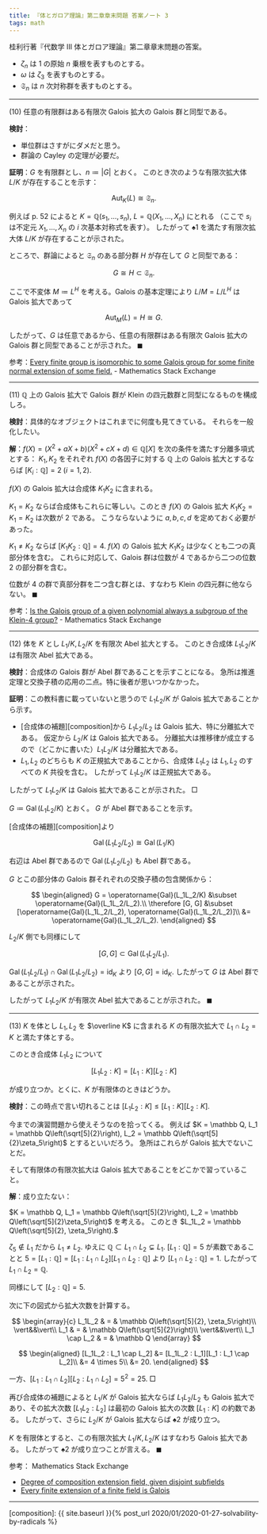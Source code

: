```yaml
---
title: 『体とガロア理論』第二章章末問題 答案ノート 3
tags: math
---
```


桂利行著『代数学 III 体とガロア理論』第二章章末問題の答案。

* $\zeta_n$ は $1$ の原始 $n$ 乗根を表すものとする。
* $\omega$ は $\zeta_3$ を表すものとする。
* $\mathfrak S_n$ は $n$ 次対称群を表すものとする。

----

$(10)$ 任意の有限群はある有限次 Galois 拡大の Galois 群と同型である。

**検討**：

* 単位群はさすがにダメだと思う。
* 群論の Cayley の定理が必要だ。

**証明**：$G$ を有限群とし、$n \coloneqq \lvert G \rvert$ とおく。
このとき次のような有限次拡大体 $L/K$ が存在することを示す：

$$
\tag*{$\spadesuit1$}
\operatorname{Aut}_K(L) \cong \mathfrak S_n.
$$

例えば p. 52 によると $K = \mathbb Q(s_1, \dotsc, s_n),$
$L = \mathbb Q(X_1, \dotsc, X_n)$ にとれる
（ここで $s_i$ は不定元 $X_1, \dotsc, X_n$ の $i$ 次基本対称式を表す）。
したがって $\spadesuit1$ を満たす有限次拡大体 $L/K$ が存在することが示された。

ところで、群論によると $\mathfrak S_n$ のある部分群 $H$ が存在して $G$ と同型である：

$$
G \cong H \subset \mathfrak S_n.
$$

ここで不変体 $M \coloneqq L^H$ を考える。Galois の基本定理により
$L/M = L/L^H$ は Galois 拡大であって

$$
\operatorname{Aut}_M(L) = H \cong G.
$$

したがって、$G$ は任意であるから、任意の有限群はある有限次 Galois 拡大の Galois 群と同型であることが示された。
$\blacksquare$

参考：[Every finite group is isomorphic to some Galois group for some finite normal extension of some field.](https://math.stackexchange.com/questions/132665/every-finite-group-is-isomorphic-to-some-galois-group-for-some-finite-normal-ext) - Mathematics Stack Exchange

----

$(11)$ $\mathbb Q$ 上の Galois 拡大で Galois 群が Klein の四元数群と同型になるものを構成しろ。

**検討**：具体的なオブジェクトはこれまでに何度も見てきている。
それらを一般化したい。

**解**：$f(X) = (X^2 + aX + b)(X^2 + cX + d) \in \mathbb Q[X]$
を次の条件を満たす分離多項式とする：
$K_1, K_2$ をそれぞれ $f(X)$ の各因子に対する $\mathbb Q$ 上の Galois 拡大とするならば
$[K_i : \mathbb Q] = 2\;(i = 1, 2).$

$f(X)$ の Galois 拡大は合成体 $K_1K_2$ に含まれる。

$K_1 = K_2$ ならば合成体もこれらに等しい。このとき
$f(X)$ の Galois 拡大 $K_1K_2 = K_1 = K_2$ は次数が $2$ である。
こうならないように $a, b, c, d$ を定めておく必要があった。

$K_1 \ne K_2$ ならば $[K_1K_2 : \mathbb Q] = 4.$
$f(X)$ の Galois 拡大 $K_1K_2$ は少なくとも二つの真部分体を含む。
これらに対応して、Galois 群は位数が $4$ であるから二つの位数 $2$ の部分群を含む。

位数が $4$ の群で真部分群を二つ含む群とは、すなわち Klein の四元群に他ならない。
$\blacksquare$

参考：[Is the Galois group of a given polynomial always a subgroup of the Klein-$4$ group?](https://math.stackexchange.com/questions/1599342/is-the-galois-group-of-a-given-polynomial-always-a-subgroup-of-the-klein-4-gro) - Mathematics Stack Exchange

----

$(12)$ 体を $K$ とし $L_1/K, L_2/K$ を有限次 Abel 拡大とする。
このとき合成体 $L_1L_2/K$ は有限次 Abel 拡大である。

**検討**：合成体の Galois 群が Abel 群であることを示すことになる。
急所は推進定理と交換子積の応用の二点。特に後者が思いつかなかった。

**証明**：この教科書に載っていないと思うので $L_1L_2/K$ が Galois 拡大であることから示す。

* [合成体の補題][composition]から $L_1L_2/L_2$ は Galois 拡大、特に分離拡大である。
  仮定から $L_2/K$ は Galois 拡大である。
  分離拡大は推移律が成立するので（どこかに書いた）$L_1L_2/K$ は分離拡大である。
* $L_1, L_2$ のどちらも $K$ の正規拡大であることから、合成体 $L_1L_2$ は
  $L_1, L_2$ のすべての $K$ 共役を含む。
  したがって $L_1L_2/K$ は正規拡大である。

したがって $L_1L_2/K$ は Galois 拡大であることが示された。
$\Box$

$G \coloneqq \operatorname{Gal}(L_1L_2/K)$ とおく。
$G$ が Abel 群であることを示す。

[合成体の補題][composition]より

$$
\operatorname{Gal}(L_1L_2/L_2) \cong \operatorname{Gal}(L_1/K)
$$

右辺は Abel 群であるので $\operatorname{Gal}(L_1L_2/L_2)$ も Abel 群である。

$G$ とこの部分体の Galois 群それぞれの交換子積の包含関係から：

$$
\begin{aligned}
G = \operatorname{Gal}(L_1L_2/K) &\subset \operatorname{Gal}(L_1L_2/L_2).\\
\therefore [G, G] &\subset [\operatorname{Gal}(L_1L_2/L_2), \operatorname{Gal}(L_1L_2/L_2)]\\
&= \operatorname{Gal}(L_1L_2/L_2).
\end{aligned}
$$

$L_2/K$ 側でも同様にして

$$
[G, G] \subset \operatorname{Gal}(L_1L_2/L_1).
$$

$\operatorname{Gal}(L_1L_2/L_1) \cap \operatorname{Gal}(L_1L_2/L_2) = \operatorname{id}_{K}$
より $[G, G] = \operatorname{id}_{K}.$
したがって $G$ は Abel 群であることが示された。

したがって $L_1L_2/K$ が有限次 Abel 拡大であることが示された。
$\blacksquare$

----

$(13)$ $K$ を体とし $L_1, L_2$ を $\overline K$ に含まれる $K$ の有限次拡大で
$L_1 \cap L_2 = K$ と満たす体とする。

このとき合成体 $L_1L_2$ について

$$
\tag*{$\spadesuit2$}
[L_1L_2 : K] = [L_1 : K][L_2 : K]
$$

が成り立つか。とくに、$K$ が有限体のときはどうか。

**検討**：この時点で言い切れることは $[L_1L_2 : K] \le [L_1 : K][L_2 : K].$

今までの演習問題から使えそうなのを拾ってくる。
例えば $K = \mathbb Q, L_1 = \mathbb Q\left(\sqrt[5]{2}\right), L_2 = \mathbb Q\left(\sqrt[5]{2}\zeta_5\right)$ とするといいだろう。
急所はこれらが Galois 拡大でないことだ。

そして有限体の有限次拡大は Galois 拡大であることをどこかで習っていること。

**解**：成り立たない：

$K = \mathbb Q, L_1 = \mathbb Q\left(\sqrt[5]{2}\right), L_2 = \mathbb Q\left(\sqrt[5]{2}\zeta_5\right)$ を考える。
このとき $L_1L_2 = \mathbb Q\left(\sqrt[5]{2}, \zeta_5\right).$

$\zeta_5 \notin L_1$ だから $L_1 \ne L_2.$
ゆえに $\mathbb Q \subset L_1 \cap L_2 \subsetneq L_1.$
$[L_1 : \mathbb Q] = 5$ が素数であることと
$5 = [L_1 : \mathbb Q] = [L_1 : L_1 \cap L_2][L_1 \cap L_2 : \mathbb Q]$ より
$[L_1 \cap L_2 : \mathbb Q] = 1.$
したがって $L_1 \cap L_2 = \mathbb Q.$

同様にして $[L_2 : \mathbb Q] = 5.$

次に下の図式から拡大次数を計算する。

$$
\begin{array}{c}
L_1L_2 & = & \mathbb Q\left(\sqrt[5]{2}, \zeta_5\right)\\
\vert&&\vert\\
L_1 & = & \mathbb Q\left(\sqrt[5]{2}\right)\\
\vert&&\vert\\
L_1 \cap L_2 & = & \mathbb Q
\end{array}
$$

$$
\begin{aligned}
[L_1L_2 : L_1 \cap L_2]
&= [L_1L_2 : L_1][L_1 : L_1 \cap L_2]\\
&= 4 \times 5\\
&= 20.
\end{aligned}
$$

一方、$[L_1 : L_1 \cap L_2][L_2 : L_1 \cap L_2] = 5^2 = 25.$
$\Box$

再び合成体の補題によると $L_1/K$ が Galois 拡大ならば
$L_1L_2/L_2$ も Galois 拡大であり、その拡大次数
$[L_1L_2 : L_2]$ は最初の Galois 拡大の次数 $[L_1 : K]$ の約数である。
したがって、さらに $L_2/K$ が Galois 拡大ならば $\spadesuit2$ が成り立つ。

$K$ を有限体とすると、この有限次拡大 $L_1/K, L_2/K$ はすなわち Galois 拡大である。
したがって $\spadesuit2$ が成り立つことが言える。
$\blacksquare$

参考： Mathematics Stack Exchange

* [Degree of composition extension field, given disjoint subfields](https://math.stackexchange.com/questions/2844564/degree-of-composition-extension-field-given-disjoint-subfields)
* [Every finite extension of a finite field is Galois](https://math.stackexchange.com/questions/3307688/every-finite-extension-of-a-finite-field-is-galois)

----

[composition]: {{ site.baseurl }}{% post_url 2020/01/2020-01-27-solvability-by-radicals %}
